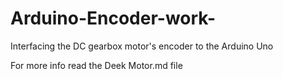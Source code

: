 # Arduino-Encoder-work-
Interfacing the DC gearbox motor's encoder to the Arduino Uno

For more info read the Deek Motor.md file 
